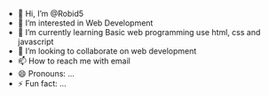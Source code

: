 - 👋 Hi, I’m @Robid5
- 👀 I’m interested in Web Development
- 🌱 I’m currently learning Basic web programming use html, css and javascript
- 💞️ I’m looking to collaborate on web development
- 📫 How to reach me with email
- 😄 Pronouns: ...
- ⚡ Fun fact: ...

<!---
Robid5/Robid5 is a ✨ special ✨ repository because its `README.md` (this file) appears on your GitHub profile.
You can click the Preview link to take a look at your changes.
--->
